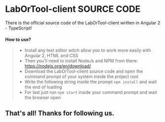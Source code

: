 # LabOrTool-client SOURCE CODE

There is the official source code of the LabOrTool-client written in Angular 2 - TypeScript!

#### How to use?
> - Install any text editor witch allow you to work more easily with Angular 2, HTML and CSS
> - Then you'll need to install NodeJs and NPM from there: https://nodejs.org/en/download/
> - Download the LabOrTool-client source code and open the command prompt of your system inside the project root
> - Write the following string inside the prompt `npm install` and wait the end of loading
> - For last just run `npm start` inside your command prompt and wait the browser open

## That's all! Thanks for following us.
